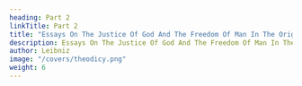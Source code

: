 ```yaml
---
heading: Part 2
linkTitle: Part 2
title: "Essays On The Justice Of God And The Freedom Of Man In The Origin Of Evil"
description: Essays On The Justice Of God And The Freedom Of Man In The Origin Of Evil
author: Leibniz
image: "/covers/theodicy.png"
weight: 6
---
```



